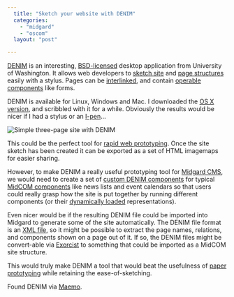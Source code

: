 ```yaml
---
  title: "Sketch your website with DENIM"
  categories: 
    - "midgard"
    - "oscom"
  layout: "post"

---
```

[DENIM][1] is an interesting, [BSD-licensed][2] desktop application from University of Washington. It allows web developers to [sketch site][3] and [page structures][4] easily with a stylus. Pages can be [interlinked][9], and contain [operable components][5] like forms.

DENIM is available for Linux, Windows and Mac. I downloaded the [OS X version][8], and scribbled with it for a while. Obviously the results would be nicer if I had a stylus or an [I-pen][6]...

![Simple three-page site with DENIM](https://d2vqpl3tx84ay5.cloudfront.net/denim-simplesite.jpg)

This could be the perfect tool for [rapid web prototyping][7]. Once the site sketch has been created it can be exported as a set of HTML imagemaps for easier sharing.

However, to make DENIM a really useful prototyping tool for [Midgard CMS][12], we would need to create a set of [custom DENIM components][10] for typical [MidCOM components][13] like news lists and event calendars so that users could really grasp how the site is put together by running different components (or their [dynamically loaded][14] representations).

Even nicer would be if the resulting DENIM file could be imported into Midgard to generate some of the site automatically. The DENIM file format is an [XML file][15], so it might be possible to extract the page names, relations, and components shown on a page out of it. If so, the DENIM files might be convert-able via [Exorcist][16] to something that could be imported as a MidCOM site structure. 

This would truly make DENIM a tool that would beat the usefulness of [paper prototyping][17] while retaining the ease-of-sketching.

Found DENIM via [Maemo][11].

[1]: http://dub.washington.edu/denim/
[2]: http://directory.fsf.org/All_Packages_in_Directory/DENIM.html
[3]: http://dub.washington.edu/projects/denim/docs/tutorial/3.html
[4]: http://dub.washington.edu/projects/denim/docs/tutorial/6.html
[5]: http://dub.washington.edu/projects/denim/docs/tutorial/8.html
[6]: http://www.the-gadgeteer.com/review/i_pen_electronic_pen_and_pen_internet_s_complete_note_taking_solution_review
[7]: http://builder.com.com/5100-6371-1058664.html
[8]: http://dub.washington.edu/projects/denim/download/mac/download_alone.shtml
[9]: http://dub.washington.edu/projects/denim/docs/tutorial/10.html
[10]: http://dub.washington.edu/projects/denim/docs/tutorial/Using_Custom_Components.htm
[11]: http://www.maemo.org/
[12]: http://www.midgard-project.org/
[13]: http://www.midgard-project.org/documentation/midcom/
[14]: http://www.midgard-project.org/documentation/midcom-method-dynamic_load/
[15]: http://guir.berkeley.edu/projects/denim/docs/samples/denim_daily.dnm
[16]: http://freshmeat.net/projects/exorcist/
[17]: http://www.guuui.com/posting.php?id=53
